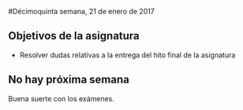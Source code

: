#Décimoquinta semana, 21 de enero de 2017

## Objetivos de la asignatura

* Resolver dudas relativas a la entrega del hito final de la asignatura

## No hay próxima semana

Buena suerte con los exámenes. 
